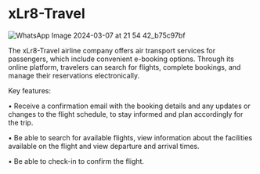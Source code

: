 # xLr8-Travel

![WhatsApp Image 2024-03-07 at 21 54 42_b75c97bf](https://github.com/cioltanandrei/xLr8-travel/assets/12067826/656647fc-6088-41e2-83fa-ba7548c4f538)

The xLr8-Travel airline company offers air transport services for passengers, which include convenient e-booking options. Through its online platform, travelers can search for flights, complete bookings, and manage their reservations electronically.

Key features:

• Receive a confirmation email with the booking details and any updates or changes to the flight schedule, to stay informed and plan accordingly for the trip.

• Be able to search for available flights, view information about the facilities available on the flight and view departure and arrival times.

• Be able to check-in to confirm the flight.
